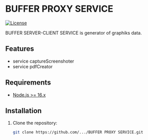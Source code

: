 # BUFFER PROXY SERVICE

[![License](https://img.shields.io/badge/License-MIT-blue.svg)](LICENSE)

BUFFER SERVER-CLIENT SERVICE is generator of graphiks data.

## Features

- service captureScreenshoter
- service pdfCreator

## Requirements

- [Node.js >= 16.x](https://nodejs.org/en/download/)

## Installation

1. Clone the repository:

   ```bash
   git clone https://github.com/.../BUFFER PROXY SERVICE.git
   ```

